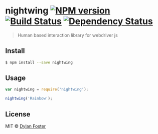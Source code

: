 # nightwing [![NPM version][npm-image]][npm-url] [![Build Status][travis-image]][travis-url] [![Dependency Status][daviddm-image]][daviddm-url]
> Human based interaction library for webdriver js


## Install

```sh
$ npm install --save nightwing
```


## Usage

```js
var nightwing = require('nightwing');

nightwing('Rainbow');
```

## License

MIT © [Dylan Foster]()


[npm-image]: https://badge.fury.io/js/nightwing.svg
[npm-url]: https://npmjs.org/package/nightwing
[travis-image]: https://travis-ci.org//nightwing.svg?branch=master
[travis-url]: https://travis-ci.org//nightwing
[daviddm-image]: https://david-dm.org//nightwing.svg?theme=shields.io
[daviddm-url]: https://david-dm.org//nightwing
